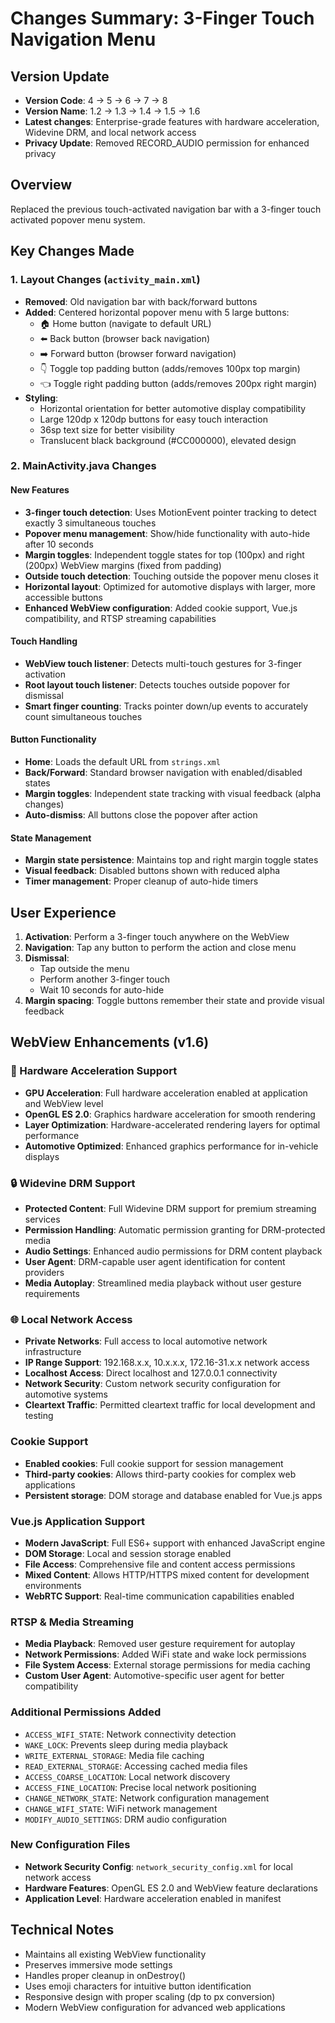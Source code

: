 # Changes Summary: 3-Finger Touch Navigation Menu

## Version Update  
- **Version Code**: 4 → 5 → 6 → 7 → 8
- **Version Name**: 1.2 → 1.3 → 1.4 → 1.5 → 1.6
- **Latest changes**: Enterprise-grade features with hardware acceleration, Widevine DRM, and local network access
- **Privacy Update**: Removed RECORD_AUDIO permission for enhanced privacy

## Overview
Replaced the previous touch-activated navigation bar with a 3-finger touch activated popover menu system.

## Key Changes Made

### 1. Layout Changes (`activity_main.xml`)
- **Removed**: Old navigation bar with back/forward buttons
- **Added**: Centered horizontal popover menu with 5 large buttons:
  - 🏠 Home button (navigate to default URL)
  - ⬅️ Back button (browser back navigation)
  - ➡️ Forward button (browser forward navigation) 
  - 👇 Toggle top padding button (adds/removes 100px top margin)
  - 👈 Toggle right padding button (adds/removes 200px right margin)
- **Styling**: 
  - Horizontal orientation for better automotive display compatibility
  - Large 120dp x 120dp buttons for easy touch interaction
  - 36sp text size for better visibility
  - Translucent black background (#CC000000), elevated design

### 2. MainActivity.java Changes

#### New Features
- **3-finger touch detection**: Uses MotionEvent pointer tracking to detect exactly 3 simultaneous touches
- **Popover menu management**: Show/hide functionality with auto-hide after 10 seconds
- **Margin toggles**: Independent toggle states for top (100px) and right (200px) WebView margins (fixed from padding)
- **Outside touch detection**: Touching outside the popover menu closes it
- **Horizontal layout**: Optimized for automotive displays with larger, more accessible buttons
- **Enhanced WebView configuration**: Added cookie support, Vue.js compatibility, and RTSP streaming capabilities

#### Touch Handling
- **WebView touch listener**: Detects multi-touch gestures for 3-finger activation
- **Root layout touch listener**: Detects touches outside popover for dismissal
- **Smart finger counting**: Tracks pointer down/up events to accurately count simultaneous touches

#### Button Functionality
- **Home**: Loads the default URL from `strings.xml`
- **Back/Forward**: Standard browser navigation with enabled/disabled states
- **Margin toggles**: Independent state tracking with visual feedback (alpha changes)
- **Auto-dismiss**: All buttons close the popover after action

#### State Management
- **Margin state persistence**: Maintains top and right margin toggle states
- **Visual feedback**: Disabled buttons shown with reduced alpha
- **Timer management**: Proper cleanup of auto-hide timers

## User Experience
1. **Activation**: Perform a 3-finger touch anywhere on the WebView
2. **Navigation**: Tap any button to perform the action and close menu
3. **Dismissal**: 
   - Tap outside the menu
   - Perform another 3-finger touch
   - Wait 10 seconds for auto-hide
4. **Margin spacing**: Toggle buttons remember their state and provide visual feedback

## WebView Enhancements (v1.6)

### 🚀 Hardware Acceleration Support
- **GPU Acceleration**: Full hardware acceleration enabled at application and WebView level
- **OpenGL ES 2.0**: Graphics hardware acceleration for smooth rendering
- **Layer Optimization**: Hardware-accelerated rendering layers for optimal performance
- **Automotive Optimized**: Enhanced graphics performance for in-vehicle displays

### 🔒 Widevine DRM Support
- **Protected Content**: Full Widevine DRM support for premium streaming services
- **Permission Handling**: Automatic permission granting for DRM-protected media
- **Audio Settings**: Enhanced audio permissions for DRM content playback
- **User Agent**: DRM-capable user agent identification for content providers
- **Media Autoplay**: Streamlined media playback without user gesture requirements

### 🌐 Local Network Access
- **Private Networks**: Full access to local automotive network infrastructure
- **IP Range Support**: 192.168.x.x, 10.x.x.x, 172.16-31.x.x network access
- **Localhost Access**: Direct localhost and 127.0.0.1 connectivity
- **Network Security**: Custom network security configuration for automotive systems
- **Cleartext Traffic**: Permitted cleartext traffic for local development and testing

### Cookie Support
- **Enabled cookies**: Full cookie support for session management
- **Third-party cookies**: Allows third-party cookies for complex web applications
- **Persistent storage**: DOM storage and database enabled for Vue.js apps

### Vue.js Application Support
- **Modern JavaScript**: Full ES6+ support with enhanced JavaScript engine
- **DOM Storage**: Local and session storage enabled
- **File Access**: Comprehensive file and content access permissions
- **Mixed Content**: Allows HTTP/HTTPS mixed content for development environments
- **WebRTC Support**: Real-time communication capabilities enabled

### RTSP & Media Streaming
- **Media Playback**: Removed user gesture requirement for autoplay
- **Network Permissions**: Added WiFi state and wake lock permissions
- **File System Access**: External storage permissions for media caching
- **Custom User Agent**: Automotive-specific user agent for better compatibility

### Additional Permissions Added
- `ACCESS_WIFI_STATE`: Network connectivity detection
- `WAKE_LOCK`: Prevents sleep during media playback
- `WRITE_EXTERNAL_STORAGE`: Media file caching
- `READ_EXTERNAL_STORAGE`: Accessing cached media files
- `ACCESS_COARSE_LOCATION`: Local network discovery
- `ACCESS_FINE_LOCATION`: Precise local network positioning
- `CHANGE_NETWORK_STATE`: Network configuration management
- `CHANGE_WIFI_STATE`: WiFi network management
- `MODIFY_AUDIO_SETTINGS`: DRM audio configuration

### New Configuration Files
- **Network Security Config**: `network_security_config.xml` for local network access
- **Hardware Features**: OpenGL ES 2.0 and WebView feature declarations
- **Application Level**: Hardware acceleration enabled in manifest

## Technical Notes
- Maintains all existing WebView functionality
- Preserves immersive mode settings
- Handles proper cleanup in onDestroy()
- Uses emoji characters for intuitive button identification
- Responsive design with proper scaling (dp to px conversion)
- Modern WebView configuration for advanced web applications
